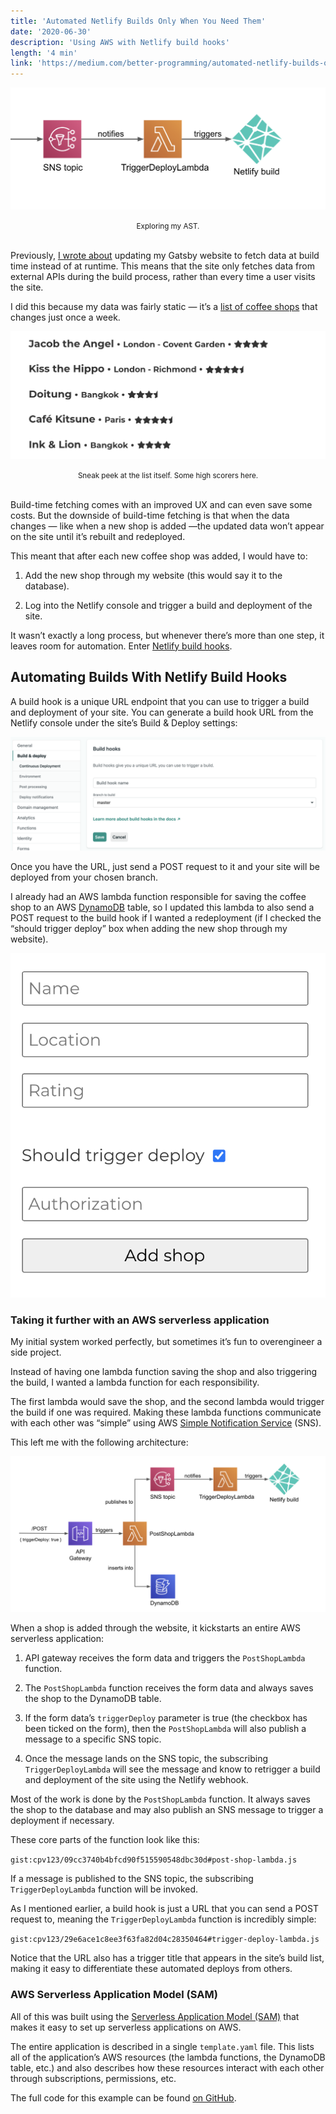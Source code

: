 ```yaml
---
title: 'Automated Netlify Builds Only When You Need Them'
date: '2020-06-30'
description: 'Using AWS with Netlify build hooks'
length: '4 min'
link: 'https://medium.com/better-programming/automated-netlify-builds-only-when-you-need-them-723a14ad3dfb'
---
```


![AWS architecture for trigger website deployment](./trigger-deploy-architecture.png)

<center><small>Exploring my AST.</small></center><br />

Previously, [I wrote about](https://medium.com/better-programming/getting-gatsby-wrong-836c198eb6ea) updating my Gatsby website to fetch data at build time instead of at runtime. This means that the site only fetches data from external APIs during the build process, rather than every time a user visits the site.

I did this because my data was fairly static — it’s a [list of coffee shops](https://cpv123.netlify.app/coffee/) that changes just once a week.

![List of coffee shops with ratings](./coffee-shops-list.png)

<center><small>Sneak peek at the list itself. Some high scorers here.</small></center><br />

Build-time fetching comes with an improved UX and can even save some costs. But the downside of build-time fetching is that when the data changes — like when a new shop is added —the updated data won’t appear on the site until it’s rebuilt and redeployed.

This meant that after each new coffee shop was added, I would have to:

1. Add the new shop through my website (this would say it to the database).

1. Log into the Netlify console and trigger a build and deployment of the site.

It wasn’t exactly a long process, but whenever there’s more than one step, it leaves room for automation. Enter [Netlify build hooks](https://docs.netlify.com/configure-builds/build-hooks/).

## Automating Builds With Netlify Build Hooks

A build hook is a unique URL endpoint that you can use to trigger a build and deployment of your site. You can generate a build hook URL from the Netlify console under the site’s Build & Deploy settings:

![Netlify build hooks dashboard](./build-hooks-dashboard.png)

Once you have the URL, just send a POST request to it and your site will be deployed from your chosen branch.

I already had an AWS lambda function responsible for saving the coffee shop to an AWS [DynamoDB](https://aws.amazon.com/dynamodb/) table, so I updated this lambda to also send a POST request to the build hook if I wanted a redeployment (if I checked the “should trigger deploy” box when adding the new shop through my website).

![Form to add new coffee shops](./coffee-add-form.png)

### Taking it further with an AWS serverless application

My initial system worked perfectly, but sometimes it’s fun to overengineer a side project.

Instead of having one lambda function saving the shop and also triggering the build, I wanted a lambda function for each responsibility.

The first lambda would save the shop, and the second lambda would trigger the build if one was required. Making these lambda functions communicate with each other was “simple” using AWS [Simple Notification Service](https://aws.amazon.com/sns/) (SNS).

This left me with the following architecture:

![Full AWS architecture](./full-architecture.png)

When a shop is added through the website, it kickstarts an entire AWS serverless application:

1. API gateway receives the form data and triggers the `PostShopLambda` function.

2. The `PostShopLambda` function receives the form data and always saves the shop to the DynamoDB table.

3. If the form data’s `triggerDeploy` parameter is true (the checkbox has been ticked on the form), then the `PostShopLambda` will also publish a message to a specific SNS topic.

4. Once the message lands on the SNS topic, the subscribing `TriggerDeployLambda` will see the message and know to retrigger a build and deployment of the site using the Netlify webhook.

Most of the work is done by the `PostShopLambda` function. It always saves the shop to the database and may also publish an SNS message to trigger a deployment if necessary.

These core parts of the function look like this:

`gist:cpv123/09cc3740b4bfcd90f515590548dbc30d#post-shop-lambda.js`

If a message is published to the SNS topic, the subscribing `TriggerDeployLambda` function will be invoked.

As I mentioned earlier, a build hook is just a URL that you can send a POST request to, meaning the `TriggerDeployLambda` function is incredibly simple:

`gist:cpv123/29e6ace1c8ee3f63fa82d04c28350464#trigger-deploy-lambda.js`

Notice that the URL also has a trigger title that appears in the site’s build list, making it easy to differentiate these automated deploys from others.

### AWS Serverless Application Model (SAM)

All of this was built using the [Serverless Application Model (SAM)](https://aws.amazon.com/serverless/sam/) that makes it easy to set up serverless applications on AWS.

The entire application is described in a single `template.yaml` file. This lists all of the application’s AWS resources (the lambda functions, the DynamoDB table, etc.) and also describes how these resources interact with each other through subscriptions, permissions, etc.

The full code for this example can be found [on GitHub](https://github.com/cpv123/serverless-application-coffee-shops).
